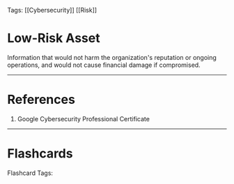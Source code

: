 Tags: [[Cybersecurity]] [[Risk]]

# Low-Risk Asset

Information that would not harm the organization's reputation or ongoing operations, and would not cause financial damage if compromised.

---

# References

1. Google Cybersecurity Professional Certificate

---

# Flashcards

Flashcard Tags: 